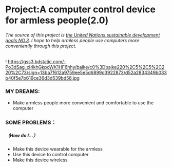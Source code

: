 # Project:A computer control device for armless people(2.0)
###### The source of this project is [the United Nations sustainable development goals NO.3](https://www.un.org/sustainabledevelopment/zh/health/). I hope to help armless people use computers more conveniently through this project.
! https://gss3.bdstatic.com/-Po3dSag_xI4khGkpoWK1HF6hhy/baike/c0%3Dbaike220%2C5%2C5%2C220%2C73/sign=13ba7f612a9759ee5e5d6899d3922873/d52a2834349b033b40f5e7b619ce36d3d539bd58.jpg

### MY DREAMS:
* Make armless people more convenient and comfortable to use the computer

### SOME PROBLEMS：  
##### （How do I...）
* Make this device wearable for the armless
* Use this device to control computer
* Make this device wireless

